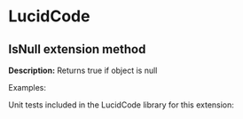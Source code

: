 # LucidCode

## **IsNull** extension method

**Description:** Returns true if object is null

Examples:

[embed-code]: # (Examples\Extensions\IsNull.cs)

Unit tests included in the LucidCode library for this extension:

[embed-code]: # (LucidCode.Test\Extensions\IsNullTest.cs)
